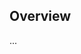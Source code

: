 <!-- Note: Please must use one of our issue templates to file an issue! 🛑 -->
<!-- 👉 https://github.com/SutuSebastian/my-typescript-app-minimal/issues/new/choose 👈 -->
<!-- **Issues that should have been filed with a template will be closed without action, and we will ask you to use a template.** -->

<!-- This blank issue template is only for issues that don't fit any of the templates. -->

## Overview

...
